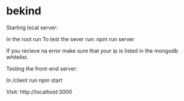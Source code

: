 # bekind


Starting local server:

In the root run
To test the sever run:
npm run server

If you recieve na error make sure that your ip is listed in the mongodb whitelist.


Testing the front-end server: 

In /client run npm start

Visit: http://localhost:3000